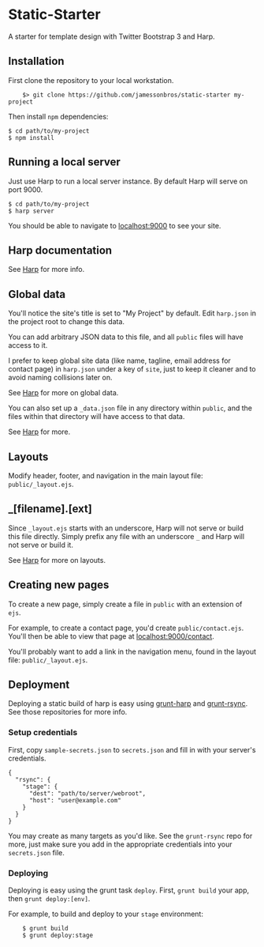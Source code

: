 Static-Starter
==============

A starter for template design with Twitter Bootstrap 3 and Harp.

## Installation

First clone the repository to your local workstation.

        $> git clone https://github.com/jamessonbros/static-starter my-project

Then install `npm` dependencies:

    $ cd path/to/my-project
    $ npm install

## Running a local server

Just use Harp to run a local server instance. By default Harp will serve on port 9000.

    $ cd path/to/my-project
    $ harp server

You should be able to navigate to [localhost:9000](http://localhost:9000) to see your site.

## Harp documentation

See [Harp](http://harpjs.com/docs/) for more info.

## Global data

You'll notice the site's title is set to "My Project" by default. Edit `harp.json` in the project root to change this data.

You can add arbitrary JSON data to this file, and all `public` files will have access to it.

I prefer to keep global site data (like name, tagline, email address for contact page) in `harp.json` under a key of `site`, just to keep it cleaner and to avoid naming collisions later on.

See [Harp](http://harpjs.com/docs/development/globals) for more on global data.

You can also set up a `_data.json` file in any directory within `public`, and the files within that directory will have access to that data. 

See [Harp](http://harpjs.com/docs/development/metadata) for more.

## Layouts

Modify header, footer, and navigation in the main layout file: `public/_layout.ejs`.

## _[filename].[ext]

Since `_layout.ejs` starts with an underscore, Harp will not serve or build this file directly. Simply prefix any file with an underscore `_` and Harp will not serve or build it. 

See [Harp](http://harpjs.com/docs/development/layout) for more on layouts.

## Creating new pages

To create a new page, simply create a file in `public` with an extension of `ejs`.

For example, to create a contact page, you'd create `public/contact.ejs`. You'll then be able to view that page at [localhost:9000/contact](http://localhost:9000/contact). 

You'll probably want to add a link in the navigation menu, found in the layout file: `public/_layout.ejs`.

## Deployment

Deploying a static build of harp is easy using [grunt-harp](https://github.com/shovon/grunt-harp) and [grunt-rsync](https://github.com/jedrichards/grunt-rsync). See those repositories for more info.

### Setup credentials

First, copy `sample-secrets.json` to `secrets.json` and fill in with your server's credentials. 

    {
      "rsync": {
        "stage": {
          "dest": "path/to/server/webroot",
          "host": "user@example.com"
        }
      }
    }

You may create as many targets as you'd like. See the `grunt-rsync` repo for more, just make sure you add in the appropriate credentials into your `secrets.json` file.

### Deploying

Deploying is easy using the grunt task `deploy`. First, `grunt build` your app, then `grunt deploy:[env]`. 

For example, to build and deploy to your `stage` environment:

        $ grunt build
        $ grunt deploy:stage
